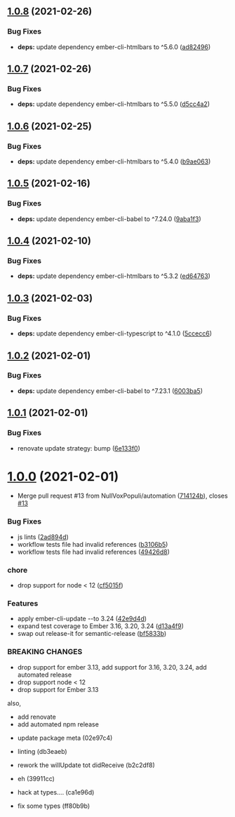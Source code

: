 ## [1.0.8](https://github.com/NullVoxPopuli/ember-lifecycle-component/compare/v1.0.7...v1.0.8) (2021-02-26)


### Bug Fixes

* **deps:** update dependency ember-cli-htmlbars to ^5.6.0 ([ad82496](https://github.com/NullVoxPopuli/ember-lifecycle-component/commit/ad82496590202e5d89b0dca7f5cdd45bad1ff73f))

## [1.0.7](https://github.com/NullVoxPopuli/ember-lifecycle-component/compare/v1.0.6...v1.0.7) (2021-02-26)


### Bug Fixes

* **deps:** update dependency ember-cli-htmlbars to ^5.5.0 ([d5cc4a2](https://github.com/NullVoxPopuli/ember-lifecycle-component/commit/d5cc4a226473847fd96c0709631db8bcc0acf7d7))

## [1.0.6](https://github.com/NullVoxPopuli/ember-lifecycle-component/compare/v1.0.5...v1.0.6) (2021-02-25)


### Bug Fixes

* **deps:** update dependency ember-cli-htmlbars to ^5.4.0 ([b9ae063](https://github.com/NullVoxPopuli/ember-lifecycle-component/commit/b9ae063ae490f7b768eec101d73f50d4d60ec048))

## [1.0.5](https://github.com/NullVoxPopuli/ember-lifecycle-component/compare/v1.0.4...v1.0.5) (2021-02-16)


### Bug Fixes

* **deps:** update dependency ember-cli-babel to ^7.24.0 ([9aba1f3](https://github.com/NullVoxPopuli/ember-lifecycle-component/commit/9aba1f368cc033c65880cf146f9102247d74fdef))

## [1.0.4](https://github.com/NullVoxPopuli/ember-lifecycle-component/compare/v1.0.3...v1.0.4) (2021-02-10)


### Bug Fixes

* **deps:** update dependency ember-cli-htmlbars to ^5.3.2 ([ed64763](https://github.com/NullVoxPopuli/ember-lifecycle-component/commit/ed64763f0a11c1957c9319e49ff61543a5b45f1c))

## [1.0.3](https://github.com/NullVoxPopuli/ember-lifecycle-component/compare/v1.0.2...v1.0.3) (2021-02-03)


### Bug Fixes

* **deps:** update dependency ember-cli-typescript to ^4.1.0 ([5ccecc6](https://github.com/NullVoxPopuli/ember-lifecycle-component/commit/5ccecc63b52370aafc3104adf58d7d19cb1b6d40))

## [1.0.2](https://github.com/NullVoxPopuli/ember-lifecycle-component/compare/v1.0.1...v1.0.2) (2021-02-01)


### Bug Fixes

* **deps:** update dependency ember-cli-babel to ^7.23.1 ([6003ba5](https://github.com/NullVoxPopuli/ember-lifecycle-component/commit/6003ba5fc592821549a4a7146dfdb407b8e36053))

## [1.0.1](https://github.com/NullVoxPopuli/ember-lifecycle-component/compare/v1.0.0...v1.0.1) (2021-02-01)


### Bug Fixes

* renovate update strategy: bump ([6e133f0](https://github.com/NullVoxPopuli/ember-lifecycle-component/commit/6e133f02bb7163f3529688fde5be26e0f45b1201))

# [1.0.0](https://github.com/NullVoxPopuli/ember-lifecycle-component/compare/v0.7.0...v1.0.0) (2021-02-01)


* Merge pull request #13 from NullVoxPopuli/automation ([714124b](https://github.com/NullVoxPopuli/ember-lifecycle-component/commit/714124b641a04ad3a0ee1a571f86c321387d2062)), closes [#13](https://github.com/NullVoxPopuli/ember-lifecycle-component/issues/13)


### Bug Fixes

* js lints ([2ad894d](https://github.com/NullVoxPopuli/ember-lifecycle-component/commit/2ad894d1249ced461bcb1ab763bb7412563f31e8))
* workflow tests file had invalid references ([b3106b5](https://github.com/NullVoxPopuli/ember-lifecycle-component/commit/b3106b5c714e92d65aea49e305c6f3421a125057))
* workflow tests file had invalid references ([49426d8](https://github.com/NullVoxPopuli/ember-lifecycle-component/commit/49426d81ec3c5c38d5dca5c6d63015195be93b23))


### chore

* drop support for node < 12 ([cf5015f](https://github.com/NullVoxPopuli/ember-lifecycle-component/commit/cf5015f3ede6f55835b26fbb5a5efac4c65805d6))


### Features

* apply ember-cli-update --to 3.24 ([42e9d4d](https://github.com/NullVoxPopuli/ember-lifecycle-component/commit/42e9d4de786b8ffb7362a7c2a8c286f2020832ee))
* expand test coverage to Ember 3.16, 3.20, 3.24 ([d13a4f9](https://github.com/NullVoxPopuli/ember-lifecycle-component/commit/d13a4f9ffb666688b864ebfe103828679ab6b23e))
* swap out release-it for semantic-release ([bf5833b](https://github.com/NullVoxPopuli/ember-lifecycle-component/commit/bf5833b04c5edc57f2aaad01da3e7e21dcb3e13e))


### BREAKING CHANGES

* drop support for ember 3.13, add support for 3.16, 3.20, 3.24, add automated release
* drop support node < 12
* drop support for Ember 3.13

also,
- add renovate
- add automated npm release

* update package meta (02e97c4)

* linting (db3eaeb)

* rework the willUpdate tot didReceive (b2c2df8)

* eh (39911cc)

* hack at types.... (ca1e96d)

* fix some types (ff80b9b)
